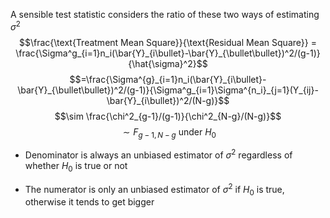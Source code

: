 A sensible test statistic considers the ratio of these two ways of estimating $\sigma^2$
$$\frac{\text{Treatment Mean Square}}{\text{Residual Mean Square}} = \frac{\Sigma^g_{i=1}n_i(\bar{Y}_{i\bullet}-\bar{Y}_{\bullet\bullet})^2/(g-1)}{\hat{\sigma}^2}$$
$$=\frac{\Sigma^{g}_{i=1}n_i(\bar{Y}_{i\bullet}-\bar{Y}_{\bullet\bullet})^2/(g-1)}{\Sigma^g_{i=1}\Sigma^{n_i}_{j=1}(Y_{ij}-\bar{Y}_{i\bullet})^2/(N-g)}$$
$$\sim \frac{\chi^2_{g-1}/(g-1)}{\chi^2_{N-g}/(N-g)}$$
$$\sim F_{g-1,N-g} \text{ under } H_0$$

- Denominator is always an unbiased estimator of $\sigma^2$ regardless of whether $H_0$ is true or not

- The numerator is only an unbiased estimator of $\sigma^2$ if $H_0$ is true, otherwise it tends to get bigger